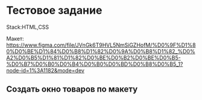 # Тестовое задание

Stack:HTML,CSS

Макет: https://www.figma.com/file/JVnGk6T9HVL5NmSiGZHofM/%D0%9F%D1%80%D0%BE%D1%84%D0%B8%D1%82%D0%9A%D0%B8%D1%82_%D0%A2%D0%B5%D1%81%D1%82%D0%BE%D0%B2%D0%BE%D0%B5-%D0%B7%D0%B0%D0%B4%D0%B0%D0%BD%D0%B8%D0%B5_1?node-id=1%3A1182&mode=dev
## Создать окно товаров по макету
